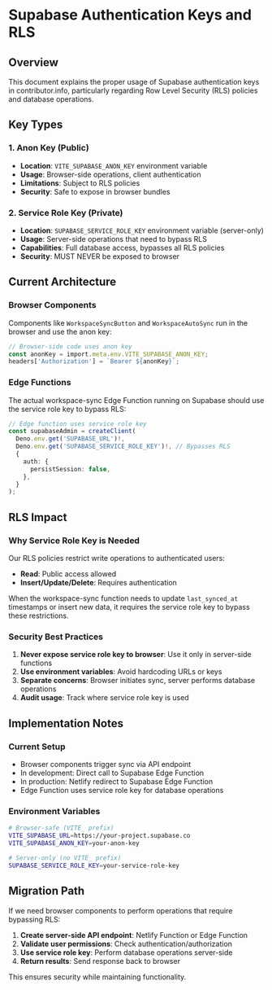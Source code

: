 # Supabase Authentication Keys and RLS

## Overview

This document explains the proper usage of Supabase authentication keys in contributor.info, particularly regarding Row Level Security (RLS) policies and database operations.

## Key Types

### 1. Anon Key (Public)
- **Location**: `VITE_SUPABASE_ANON_KEY` environment variable
- **Usage**: Browser-side operations, client authentication
- **Limitations**: Subject to RLS policies
- **Security**: Safe to expose in browser bundles

### 2. Service Role Key (Private)
- **Location**: `SUPABASE_SERVICE_ROLE_KEY` environment variable (server-only)
- **Usage**: Server-side operations that need to bypass RLS
- **Capabilities**: Full database access, bypasses all RLS policies
- **Security**: MUST NEVER be exposed to browser

## Current Architecture

### Browser Components
Components like `WorkspaceSyncButton` and `WorkspaceAutoSync` run in the browser and use the anon key:

```typescript
// Browser-side code uses anon key
const anonKey = import.meta.env.VITE_SUPABASE_ANON_KEY;
headers['Authorization'] = `Bearer ${anonKey}`;
```

### Edge Functions
The actual workspace-sync Edge Function running on Supabase should use the service role key to bypass RLS:

```typescript
// Edge function uses service role key
const supabaseAdmin = createClient(
  Deno.env.get('SUPABASE_URL')!,
  Deno.env.get('SUPABASE_SERVICE_ROLE_KEY')!, // Bypasses RLS
  {
    auth: {
      persistSession: false,
    },
  }
);
```

## RLS Impact

### Why Service Role Key is Needed

Our RLS policies restrict write operations to authenticated users:
- **Read**: Public access allowed
- **Insert/Update/Delete**: Requires authentication

When the workspace-sync function needs to update `last_synced_at` timestamps or insert new data, it requires the service role key to bypass these restrictions.

### Security Best Practices

1. **Never expose service role key to browser**: Use it only in server-side functions
2. **Use environment variables**: Avoid hardcoding URLs or keys
3. **Separate concerns**: Browser initiates sync, server performs database operations
4. **Audit usage**: Track where service role key is used

## Implementation Notes

### Current Setup
- Browser components trigger sync via API endpoint
- In development: Direct call to Supabase Edge Function
- In production: Netlify redirect to Supabase Edge Function
- Edge Function uses service role key for database operations

### Environment Variables
```bash
# Browser-safe (VITE_ prefix)
VITE_SUPABASE_URL=https://your-project.supabase.co
VITE_SUPABASE_ANON_KEY=your-anon-key

# Server-only (no VITE_ prefix)
SUPABASE_SERVICE_ROLE_KEY=your-service-role-key
```

## Migration Path

If we need browser components to perform operations that require bypassing RLS:

1. **Create server-side API endpoint**: Netlify Function or Edge Function
2. **Validate user permissions**: Check authentication/authorization
3. **Use service role key**: Perform database operations server-side
4. **Return results**: Send response back to browser

This ensures security while maintaining functionality.
